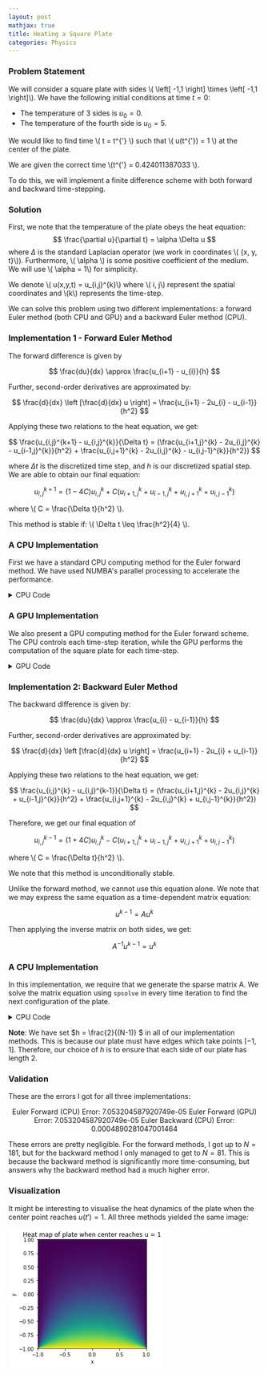```yaml
---
layout: post
mathjax: true
title: Heating a Square Plate
categories: Physics
---
```


### Problem Statement ### 

We will consider a square plate with sides \\( \left[ -1,1 \right] \times \left[ -1,1 \right]\\). We have the following initial conditions at time $t=0$: 

*   The temperature of 3 sides is  $u_0=0$.
*   The temperature of the fourth side is $u_0=5$.

We would like to find time \\( t = t^{'} \\) such that \\( u(t^{'}) = 1 \\) at the center of the plate.

We are given the correct time \\(t^{'} = 0.424011387033 \\). 

To do this, we will implement a finite difference scheme with both forward and backward time-stepping. 


### Solution ###

First, we note that the temperature of the plate obeys the heat equation: 
$$
\frac{\partial u}{\partial t} = \alpha \Delta u
$$
where $\Delta$ is the standard Laplacian operator (we work in coordinates \\( \{x, y, t\}\\)). Furthermore, \\( \alpha \\) is some positive coefficient of the medium. We will use \\( \alpha = 1\\) for simplicity. 

We denote \\( u(x,y,t) = u_{i,j}^{k}\\) where \\( i, j\\) represent the spatial coordinates and \\(k\\) represents the time-step. 

We can solve this problem using two different implementations: a forward Euler method (both CPU and GPU) and a backward Euler method (CPU). 


### Implementation 1 - Forward Euler Method

The forward difference is given by 

$$
\frac{du}{dx} \approx \frac{u_{i+1} - u_{i}}{h}
$$

Further, second-order derivatives are approximated by: 

$$
\frac{d}{dx} \left [\frac{d}{dx} u \right] =
\frac{u_{i+1} - 2u_{i} - u_{i-1}}{h^2}
$$

Applying these two relations to the heat equation, we get: 

$$
\frac{u_{i,j}^{k+1} - u_{i,j}^{k}}{\Delta t} = 
(\frac{u_{i+1,j}^{k} - 2u_{i,j}^{k} - u_{i-1,j}^{k}}{h^2} + 
\frac{u_{i,j+1}^{k} - 2u_{i,j}^{k} - u_{i,j-1}^{k}}{h^2})
$$

where $\Delta t$ is the discretized time step, and $h$ is our discretized spatial step. We are able to obtain our final equation:

$$
u_{i,j}^{k+1} = (1-4C)u_{i,j}^{k} + C(u_{i+1,j}^{k} + 
u_{i-1,j}^{k} + u_{i,j+1}^{k} +
u_{i,j-1}^{k})
$$

where \\( C = \frac{\Delta t}{h^2} \\). 

This method is stable if: \\( \Delta t \leq \frac{h^2}{4} \\). 


### A CPU Implementation ###

First we have a standard CPU computing method for the Euler forward method. We have used NUMBA's parallel processing to accelerate the performance. 

<details>
<summary>CPU Code</summary>
<p>

```python
def initialize(N, iterations): 
    """
    Creates the initial array for the plate
    ---
    N = plate size 
    iterations: number of time steps
    """
    #Initializaing the plate
    plate = np.zeros((iterations, N, N))
    plate[ :, N-1, :] = 5
    
    return plate

@njit
def forward_step(plate, N, iterations):
    """
    Performs forward euler method 
    ----
    plate = array representing the temperatures of the plate
    N = plate dimensions (spatial)
    iterations = number of time-steps we wish to perform
    """

    alpha = 1
    h = 2/(N-1)
    time_step = (h**2)/(4*alpha)
    C = time_step/(h**2)

    middle = (N-1)//2
    result_time = 0
    for k in prange(0, iterations-1): 
      for i in range(1, N-1): 
        for j in range(1,N-1): 
            if plate[k, middle, middle] >= 1.0: 
                result_time = k
                print('CPU Iterations: ', result_time)
                return result_time
            plate[k+1, i, j] = (1-4*C)*(plate[k, i,j]) + C*(plate[ k, i+1, j] + plate[ k, i-1, j] + plate[ k, i, j+1] + plate[ k, i, j-1])
      
    return 999
```

</p>
</details> 


### A GPU Implementation ###

We also present a GPU computing method for the Euler forward scheme. The CPU controls each time-step iteration, while the GPU performs the computation of the square plate for each time-step. 

<details>
    <summary> GPU Code </summary>
<p>

```python
## Our GPU Kernel ##
@cuda.jit
def gpu_forward(N, input_array, C, result_array):
    ## Shared Memory Arrays ##
    shared = cuda.shared.array((34, 34), numba.float32)

    ## Positioning - Local ##
    tx = cuda.threadIdx.x
    ty = cuda.threadIdx.y

    ## Positioning - Global ##
    px, py = cuda.grid(2)
    index = (N-2)*py + px

    if px >= N-2:
        return
    if py >= N-2: 
        return

    ## Loading data into shared memory ##
    # Middle
    shared[tx+1, ty+1] = input_array[(N-2)*py + px]

    # Filling in the edges
    if px == 0: 
        shared[tx, ty+1] = 0
    if px == N-3: 
        shared[tx+2, ty+1] = 0
    if py == 0: 
        shared[tx+1, ty] = 0
    if py == N-3: 
        shared[tx+1, ty+2] = 5

    if (tx == 0) and (px != 0):
        shared[tx,ty+1] = input_array[(N-2)*py + px - 1] 
    if (tx == 31) and (px != N-3):
        shared[tx+2, ty+1] = input_array[(N-2)*py + px + 1]
    if (ty == 0) and (py != 0): 
        shared[tx+1, ty] = input_array[(N-2)*(py-1) + px] 
    if (ty == 31) and (py != N-3): 
        shared[tx+1, ty+2] = input_array[(N-2)*(py+1) + px]

    # Sync Threads
    cuda.syncthreads()

    ## Performing Stencil ##
    if index < (N-2)**2: 
        stencil = (1-4*C)*shared[tx+1,ty+1] + C*(shared[tx,ty+1] + shared[tx+2,ty+1] + shared[tx+1,ty] + shared[tx+1,ty+2]) 
        result_array[index] = stencil

        # Sync Threads
        cuda.syncthreads()


## A function to help evaluate the GPU kernel ##
def eval_gpu_forward(gpu_plate, N, iterations): 
    """
    Create initial array and evaluates GPU Euler forward step
    """
    SX = 32
    SY = 32
    nblocks = (N + SX - 1) // SX
    blockspergrid = (nblocks, nblocks)
    threadsperblock = (SX, SY)

    middle = (N-1)//2

    for k in range(0, iterations-1): 
        gpu_prev_plate = gpu_plate[k, 1:(N-1), 1:(N-1)].reshape((N-2)**2)
        gpu_result = np.zeros((N-2)**2, dtype = np.float32)

        gpu_forward[blockspergrid, threadsperblock](N, gpu_prev_plate, C, gpu_result)
        gpu_plate[k+1, 1:(N-1), 1:(N-1)] = gpu_result.reshape((N-2), (N-2))

        if gpu_plate[k+1, middle, middle] >= 1.0: 
            gpu_time = k + 1
            print('GPU Iterations: ', gpu_time)
            return gpu_plate[k+1, :, :], gpu_time
    
    print('The center never reached u = 1')
    return gpu_plate[k,:,:], 999999999999
```
</p>
</details>



### Implementation 2: Backward Euler Method

The backward difference is given by: 

$$
\frac{du}{dx} \approx \frac{u_{i} - u_{i-1}}{h}
$$

Further, second-order derivatives are approximated by: 

$$
\frac{d}{dx} \left [\frac{d}{dx} u \right] =
\frac{u_{i+1} - 2u_{i} + u_{i-1}}{h^2}
$$

Applying these two relations to the heat equation, we get: 

$$
\frac{u_{i,j}^{k} - u_{i,j}^{k-1}}{\Delta t} 
= (\frac{u_{i+1,j}^{k} - 2u_{i,j}^{k} + u_{i-1,j}^{k}}{h^2} + 
\frac{u_{i,j+1}^{k} - 2u_{i,j}^{k} + u_{i,j-1}^{k}}{h^2})
$$

Therefore, we get our final equation of

$$
u_{i,j}^{k-1} =
(1 + 4C) u_{i,j}^{k} - 
C (u_{i+1,j}^{k} + u_{i-1,j}^{k} + u_{i,j+1}^{k} + u_{i,j-1}^{k} )
$$

where \\( C = \frac{\Delta t}{h^2} \\).

We note that this method is unconditionally stable. 

Unlike the forward method, we cannot use this equation alone. We note that we may express the same equation as a time-dependent matrix equation: 

$$
u^{k-1} = A u^{k}
$$

Then applying the inverse matrix on both sides, we get:

$$
A^{-1} u^{k-1} = u^{k}
$$


### A CPU Implementation ###

In this implementation, we require that we generate the sparse matrix A. We solve the matrix equation using ``spsolve`` in every time iteration to find the next configuration of the plate. 


<details>
    <summary> CPU Code </summary>
<p>

```python
def generate_inverse(N): 
    nelements = 5 * N**2 - 16 * N + 16

    row_ind = np.empty(nelements, dtype=np.float64)
    col_ind = np.empty(nelements, dtype=np.float64)
    data = np.empty(nelements, dtype=np.float64)

    f = np.empty(N * N, dtype=np.float64)

    alpha = 1
    h = 2/(N-1)
    time_step = (h**2)/(4*alpha)
    C = time_step/(h**2)

    count = 0
    for j in range(N):
        for i in range(N):
            if i == 0 or i == N - 1 or j == 0 or j == N - 1:
                row_ind[count] = col_ind[count] = j * N + i
                data[count] =  1
                f[j * N + i] = 0
                count += 1
                    
            else:
                row_ind[count : count + 5] = j * N + i
                col_ind[count] = j * N + i
                col_ind[count + 1] = j * N + i + 1
                col_ind[count + 2] = j * N + i - 1
                col_ind[count + 3] = (j + 1) * N + i
                col_ind[count + 4] = (j - 1) * N + i
                                    
                data[count] = 1 + 4*C
                data[count + 1 : count + 5] = - C
                f[j * N + i] = 1
                    
                count += 5
                                                
    return coo_matrix((data, (row_ind, col_ind)), shape=(N**2, N**2)).tocsr()

def cpu_backward(backward_plate, N, iterations): 
    cpu_prev_plate = backward_plate[0, :, :].reshape(N**2)
    A = generate_inverse(N)

    for k in range(iterations - 1): 
        sol = spsolve(A, backward_plate[k, :, :].reshape(N*N))
        backward_plate[k+1, :, :] = sol.reshape((N,N))

        if (backward_plate[k+1, middle, middle] >= 1) and (backward_plate[k, middle, middle] < 1): 
            print("Iterations: ", k+1)
            cpu_back_time = k+1

            return backward_plate[k, :, :], cpu_back_time
```
</p>

</details>

**Note**: We have set $h = \frac{2}{(N-1)} $ in all of our implementation methods. This is because our plate must have edges which take points $[-1, 1]$. Therefore, our choice of $h$ is to ensure that each side of our plate has length 2. 

### Validation  

These are the errors I got for all three implementations: 
<p align="center">
Euler Forward (CPU) Error:  7.053204587920749e-05
Euler Forward (GPU) Error:  7.053204587920749e-05
Euler Backward (CPU) Error:  0.0004890281047001464
</p>

These errors are pretty negligible. For the forward methods, I got up to $N = 181$, but for the backward method I only managed to get to $N=81$. This is because the backward method is significantly more time-consuming, but answers why the backward method had a much higher error. 

### Visualization 

It might be interesting to visualise the heat dynamics of the plate when the center point reaches $u(t') = 1$. All three methods yielded the same image: 

![](/Images/SquarePlate/Visualization.png)